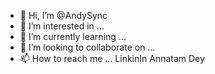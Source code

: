 - 👋 Hi, I’m @AndySync
- 👀 I’m interested in ...
- 🌱 I’m currently learning ...
- 💞️ I’m looking to collaborate on ...
- 📫 How to reach me ... LinkinIn Annatam Dey

<!---
AndySync/AndySync is a ✨ special ✨ repository because its `README.md` (this file) appears on your GitHub profile.
You can click the Preview link to take a look at your changes.
--->
